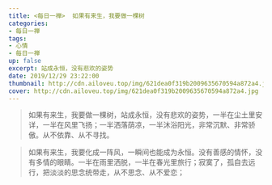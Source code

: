 ```yaml
---
title: <每日一禅>  如果有来生，我要做一棵树
categories:
- 每日一禅
tags: 
- 心情
- 每日一禅
up: false
excerpt: 站成永恒，没有悲欢的姿势
date: 2019/12/29 23:22:00
thumbnail: http://cdn.ailoveu.top/img/621dea0f319b2009635670594a872a4.jpg
cover: http://cdn.ailoveu.top/img/621dea0f319b2009635670594a872a4.jpg
---
```

>如果有来生，我要做一棵树，站成永恒，没有悲欢的姿势，一半在尘土里安详，一半在风里飞扬；一半洒落荫凉，一半沐浴阳光，非常沉默、非常骄傲。从不依靠、从不寻找。

>如果有来生，我要化成一阵风，一瞬间也能成为永恒。没有善感的情怀，没有多情的眼睛。一半在雨里洒脱，一半在春光里旅行；寂寞了，孤自去远行，把淡淡的思念统带走，从不思念、从不爱恋；

  <div align="center">

<p><img class="lazy-img"  data-src="http://cdn.ailoveu.top/img/621dea0f319b2009635670594a872a4.jpg"></p> 

  </div>
